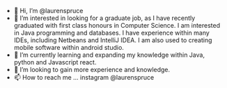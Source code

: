 - 👋 Hi, I’m @laurenspruce
- 👀 I’m interested in looking for a graduate job, as I have recently graduated with first class honours in Computer Science. I am interested in Java programming and databases. I have experience within many IDEs, including Netbeans and IntelliJ IDEA. I am also used to creating mobile software within android studio.
- 🌱 I’m currently learning and expanding my knowledge within Java, python and Javascript react.
- 💞️ I’m looking to gain more experience and knowledge. 
- 📫 How to reach me ... instagram @laurenspruce

<!---
laurenspruce/laurenspruce is a ✨ special ✨ repository because its `README.md` (this file) appears on your GitHub profile.
You can click the Preview link to take a look at your changes.
--->
